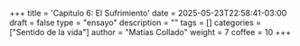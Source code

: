 +++
title = 'Capitulo 6: El Sufrimiento'
date = 2025-05-23T22:58:41-03:00
draft = false
type = "ensayo"
description = ""
tags = []
categories = ["Sentido de la vida"]
author = "Matías Collado"
weight = 7
coffee = 10
+++

